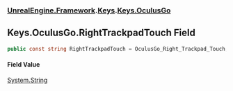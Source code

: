 ### [UnrealEngine.Framework](./UnrealEngine-Framework.md 'UnrealEngine.Framework').[Keys](./Keys.md 'UnrealEngine.Framework.Keys').[Keys.OculusGo](./Keys-OculusGo.md 'UnrealEngine.Framework.Keys.OculusGo')
## Keys.OculusGo.RightTrackpadTouch Field
  
```csharp
public const string RightTrackpadTouch = OculusGo_Right_Trackpad_Touch;
```
#### Field Value
[System.String](https://docs.microsoft.com/en-us/dotnet/api/System.String 'System.String')  
